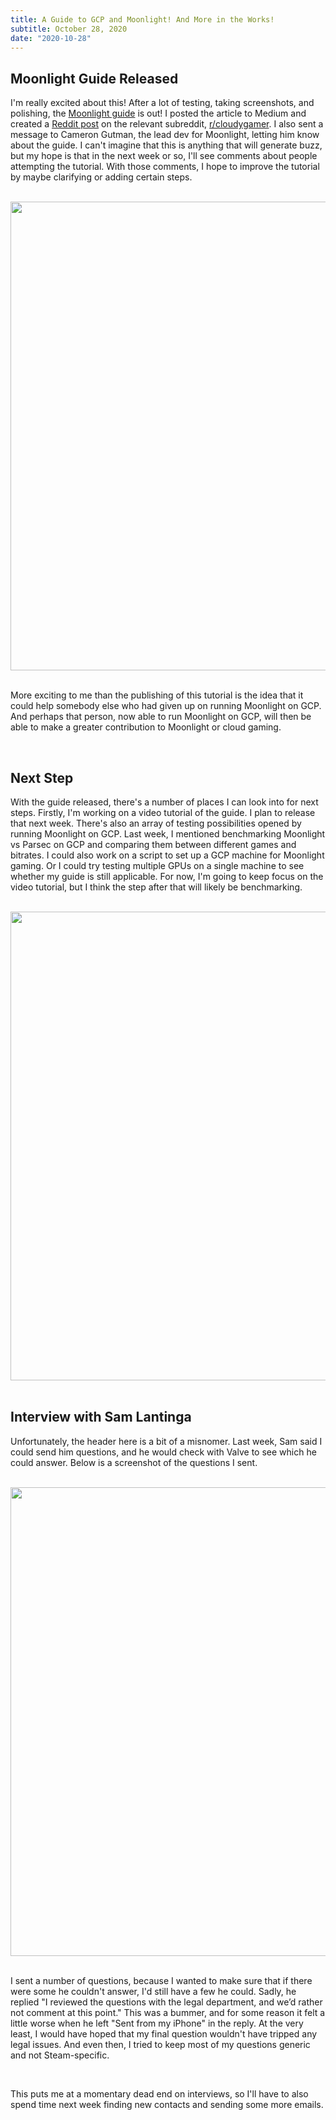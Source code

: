 ```yaml
---
title: A Guide to GCP and Moonlight! And More in the Works!
subtitle: October 28, 2020
date: "2020-10-28"
---
```


## Moonlight Guide Released

I'm really excited about this! After a lot of testing, taking screenshots, and polishing, the [Moonlight guide](https://johnragone.medium.com/500-hours-of-free-4k-60-fps-cloud-gaming-c796fa10f0a3) is out! I posted the article to Medium and created a [Reddit post](https://www.reddit.com/r/cloudygamer/comments/jjn5sf/a_guide_to_gcp_and_moonlight/) on the relevant subreddit, [r/cloudygamer](https://www.reddit.com/r/cloudygamer/). I also sent a message to Cameron Gutman, the lead dev for Moonlight, letting him know about the guide. I can't imagine that this is anything that will generate buzz, but my hope is that in the next week or so, I'll see comments about people attempting the tutorial. With those comments, I hope to improve the tutorial by maybe clarifying or adding certain steps.

<br>

<img src="/articles/medium-final.png" width="750px">

<br>
<br>

More exciting to me than the publishing of this tutorial is the idea that it could help somebody else who had given up on running Moonlight on GCP. And perhaps that person, now able to run Moonlight on GCP, will then be able to make a greater contribution to Moonlight or cloud gaming.

<br>

## Next Step

With the guide released, there's a number of places I can look into for next steps. Firstly, I'm working on a video tutorial of the guide. I plan to release that next week. There's also an array of testing possibilities opened by running Moonlight on GCP. Last week, I mentioned benchmarking Moonlight vs Parsec on GCP and comparing them between different games and bitrates. I could also work on a script to set up a GCP machine for Moonlight gaming. Or I could try testing multiple GPUs on a single machine to see whether my guide is still applicable. For now, I'm going to keep focus on the video tutorial, but I think the step after that will likely be benchmarking.

<br>

<img src="/articles/medium-video-draft.gif" width="750px">

<br>
<br>

## Interview with Sam Lantinga

Unfortunately, the header here is a bit of a misnomer. Last week, Sam said I could send him questions, and he would check with Valve to see which he could answer. Below is a screenshot of the questions I sent.

<br>

<img src="/articles/lantinga-questions.png" width="750px">

<br>
<br>

I sent a number of questions, because I wanted to make sure that if there were some he couldn't answer, I'd still have a few he could. Sadly, he replied "I reviewed the questions with the legal department, and we’d rather not comment at this point." This was a bummer, and for some reason it felt a little worse when he left "Sent from my iPhone" in the reply. At the very least, I would have hoped that my final question wouldn't have tripped any legal issues. And even then, I tried to keep most of my questions generic and not Steam-specific.

<br>

This puts me at a momentary dead end on interviews, so I'll have to also spend time next week finding new contacts and sending some more emails.
